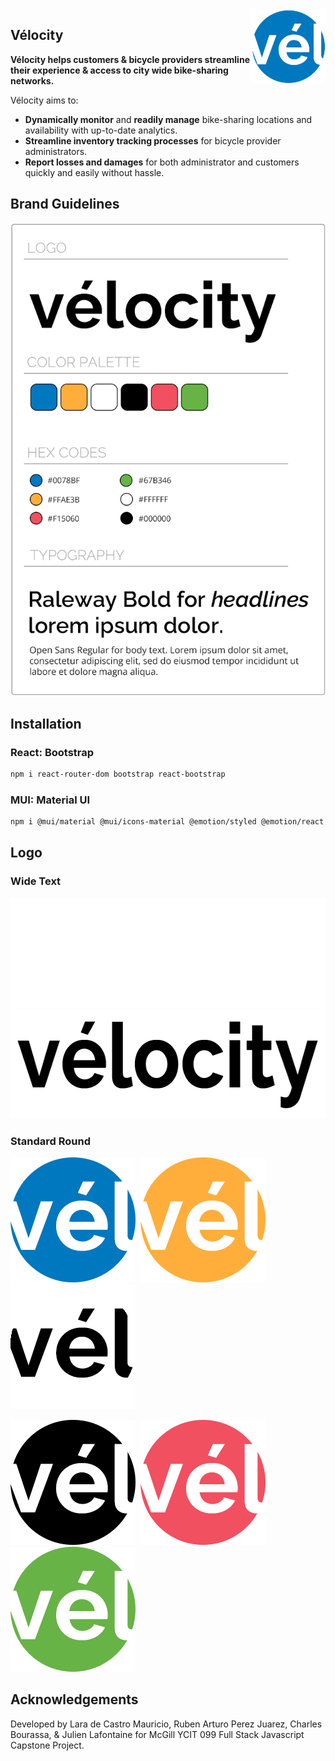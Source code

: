 <img src="Frontend/public/wheel-logo-animation-v2.gif" alt="Velocity wheel logo rose" align="right" width="119" />

## Vélocity

**Vélocity helps customers & bicycle providers streamline their experience & access to city wide bike-sharing networks.**

Vélocity aims to:

-   **Dynamically monitor** and **readily manage** bike-sharing locations and availability with up-to-date analytics.
-   **Streamline inventory tracking processes** for bicycle provider administrators.
-   **Report losses and damages** for both administrator and customers quickly and easily without hassle.

## Brand Guidelines

![BrandGuidelines](Frontend/public/brandguidelines.png)

## Installation

### React: Bootstrap

```sh
npm i react-router-dom bootstrap react-bootstrap
```

### MUI: Material UI

```sh
npm i @mui/material @mui/icons-material @emotion/styled @emotion/react
```

## Logo

### Wide Text

<img src="Frontend/public/velocity-logo-white.png" alt="Velocity logo white" height="175" />  
<img src="Frontend/public/velocity-logo-black.png" alt="Velocity logo black" height="175" />

### Standard Round

<img src="Frontend/public/wheel-logo-blue.png" alt="Velocity wheel logo blue" height="200" />&nbsp;&nbsp;<img src="Frontend/public/wheel-logo-orange.png" alt="Velocity wheel logo orange" height="200" />&nbsp;&nbsp;<img src="Frontend/public/wheel-logo-white.png" alt="Velocity wheel logo white" height="200" />

<img src="Frontend/public/wheel-logo-bw.png" alt="Velocity wheel logo black" height="200" />&nbsp;&nbsp;<img src="Frontend/public/wheel-logo-rose.png" alt="Velocity wheel logo rose" height="200" />&nbsp;&nbsp;<img src="Frontend/public/wheel-logo-green.png" alt="Velocity wheel logo green" height="200" />

## Acknowledgements

Developed by Lara de Castro Mauricio, Ruben Arturo Perez Juarez, Charles Bourassa, & Julien Lafontaine for McGill YCIT 099 Full Stack Javascript Capstone Project.
